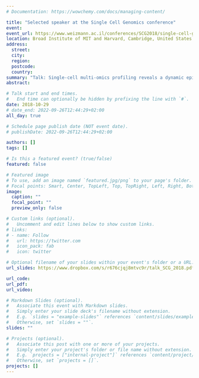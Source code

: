 ```yaml
---
# Documentation: https://wowchemy.com/docs/managing-content/

title: "Selected speaker at the Single Cell Genomics conference"
event:
event_url: https://www.weizmann.ac.il/conferences/SCG2018/single-cell-genomics-2018
location: Broad Institute of MIT and Harvard, Cambridge, United States of America.
address: 
  street:
  city:
  region:
  postcode:
  country:
summary: "Talk: Single-cell multi-omics profiling reveals a dynamic epigenetic landscape during mammalian germ layer specification"
abstract:

# Talk start and end times.
#   End time can optionally be hidden by prefixing the line with `#`.
date: 2018-10-29
# date_end: 2022-09-26T12:44:29+02:00
all_day: true

# Schedule page publish date (NOT event date).
# publishDate: 2022-09-26T12:44:29+02:00

authors: []
tags: []

# Is this a featured event? (true/false)
featured: false

# Featured image
# To use, add an image named `featured.jpg/png` to your page's folder. 
# Focal points: Smart, Center, TopLeft, Top, TopRight, Left, Right, BottomLeft, Bottom, BottomRight.
image:
  caption: ""
  focal_point: ""
  preview_only: false

# Custom links (optional).
#   Uncomment and edit lines below to show custom links.
# links:
# - name: Follow
#   url: https://twitter.com
#   icon_pack: fab
#   icon: twitter

# Optional filename of your slides within your event's folder or a URL.
url_slides: https://www.dropbox.com/s/r676cjqj8mtvc9r/talk_SCG_2018.pdf?dl=0

url_code:
url_pdf:
url_video:

# Markdown Slides (optional).
#   Associate this event with Markdown slides.
#   Simply enter your slide deck's filename without extension.
#   E.g. `slides = "example-slides"` references `content/slides/example-slides.md`.
#   Otherwise, set `slides = ""`.
slides: ""

# Projects (optional).
#   Associate this post with one or more of your projects.
#   Simply enter your project's folder or file name without extension.
#   E.g. `projects = ["internal-project"]` references `content/project/deep-learning/index.md`.
#   Otherwise, set `projects = []`.
projects: []
---
```

